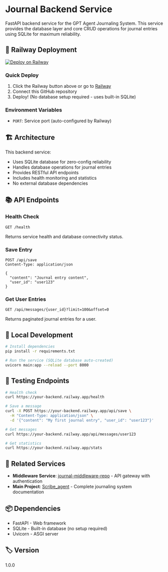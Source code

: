# Journal Backend Service

FastAPI backend service for the GPT Agent Journaling System. This service provides the database layer and core CRUD operations for journal entries using SQLite for maximum reliability.

## 🚀 Railway Deployment

[![Deploy on Railway](https://railway.app/button.svg)](https://railway.app/template/new)

### Quick Deploy
1. Click the Railway button above or go to [Railway](https://railway.app)
2. Connect this GitHub repository
3. Deploy! (No database setup required - uses built-in SQLite)

### Environment Variables
- `PORT`: Service port (auto-configured by Railway)

## 🏗️ Architecture

This backend service:
- Uses SQLite database for zero-config reliability
- Handles database operations for journal entries
- Provides RESTful API endpoints
- Includes health monitoring and statistics
- No external database dependencies

## 📚 API Endpoints

### Health Check
```
GET /health
```
Returns service health and database connectivity status.

### Save Entry
```
POST /api/save
Content-Type: application/json

{
  "content": "Journal entry content",
  "user_id": "user123"
}
```

### Get User Entries
```
GET /api/messages/{user_id}?limit=100&offset=0
```
Returns paginated journal entries for a user.

## 🔧 Local Development

```bash
# Install dependencies
pip install -r requirements.txt

# Run the service (SQLite database auto-created)
uvicorn main:app --reload --port 8000
```

## 🧪 Testing Endpoints

```bash
# Health check
curl https://your-backend.railway.app/health

# Save a message
curl -X POST https://your-backend.railway.app/api/save \
  -H "Content-Type: application/json" \
  -d '{"content": "My first journal entry", "user_id": "user123"}'

# Get messages
curl https://your-backend.railway.app/api/messages/user123

# Get statistics
curl https://your-backend.railway.app/stats
```

## 🔗 Related Services

- **Middleware Service**: [journal-middleware-repo](../journal-middleware-repo) - API gateway with authentication
- **Main Project**: [Scribe_agent](../) - Complete journaling system documentation

## 📦 Dependencies

- FastAPI - Web framework
- SQLite - Built-in database (no setup required)
- Uvicorn - ASGI server

## 🏷️ Version

1.0.0